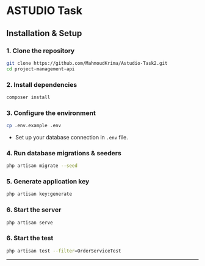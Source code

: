 # ASTUDIO Task

## Installation & Setup
### **1. Clone the repository**
```sh
git clone https://github.com/MahmoudKrima/Astudio-Task2.git
cd project-management-api
```

### **2. Install dependencies**
```sh
composer install
```

### **3. Configure the environment**
```sh
cp .env.example .env
```
- Set up your database connection in `.env` file.

### **4. Run database migrations & seeders**
```sh
php artisan migrate --seed
```

### **5. Generate application key**
```sh
php artisan key:generate
```


### **6. Start the server**
```sh
php artisan serve
```

### **6. Start the test**
```sh
php artisan test --filter=OrderServiceTest
```

---
